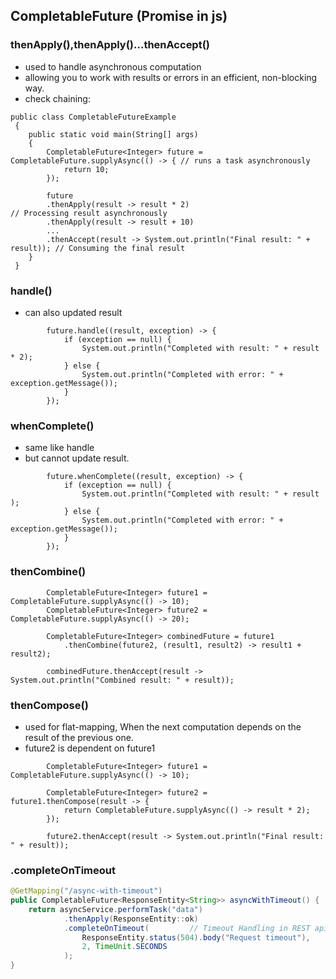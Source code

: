 ## CompletableFuture (Promise in js)

### thenApply(),thenApply()...thenAccept()

- used to handle asynchronous computation
- allowing you to work with results or errors in an efficient, non-blocking way.
- check chaining:

```
public class CompletableFutureExample
 {
    public static void main(String[] args)
    {
        CompletableFuture<Integer> future = CompletableFuture.supplyAsync(() -> { // runs a task asynchronously
            return 10;
        });

        future
        .thenApply(result -> result * 2)                                      // Processing result asynchronously
        .thenApply(result -> result + 10)
        ...
        .thenAccept(result -> System.out.println("Final result: " + result)); // Consuming the final result
    }
 }
```

### handle()

- can also updated result

```
        future.handle((result, exception) -> {
            if (exception == null) {
                System.out.println("Completed with result: " + result * 2);
            } else {
                System.out.println("Completed with error: " + exception.getMessage());
            }
        });
```

### whenComplete()

- same like handle
- but cannot update result.

```
        future.whenComplete((result, exception) -> {
            if (exception == null) {
                System.out.println("Completed with result: " + result );
            } else {
                System.out.println("Completed with error: " + exception.getMessage());
            }
        });
```

### thenCombine()

```
        CompletableFuture<Integer> future1 = CompletableFuture.supplyAsync(() -> 10);
        CompletableFuture<Integer> future2 = CompletableFuture.supplyAsync(() -> 20);

        CompletableFuture<Integer> combinedFuture = future1
            .thenCombine(future2, (result1, result2) -> result1 + result2);

        combinedFuture.thenAccept(result -> System.out.println("Combined result: " + result));
```

### thenCompose()

- used for flat-mapping, When the next computation depends on the result of the previous one.
- future2 is dependent on future1

```
        CompletableFuture<Integer> future1 = CompletableFuture.supplyAsync(() -> 10);

        CompletableFuture<Integer> future2 = future1.thenCompose(result -> {
            return CompletableFuture.supplyAsync(() -> result * 2);
        });

        future2.thenAccept(result -> System.out.println("Final result: " + result));
```

### .completeOnTimeout
```Java
@GetMapping("/async-with-timeout")
public CompletableFuture<ResponseEntity<String>> asyncWithTimeout() {
    return asyncService.performTask("data")
            .thenApply(ResponseEntity::ok)
            .completeOnTimeout(         // Timeout Handling in REST api, asyn
                ResponseEntity.status(504).body("Request timeout"),
                2, TimeUnit.SECONDS
            );
}
```